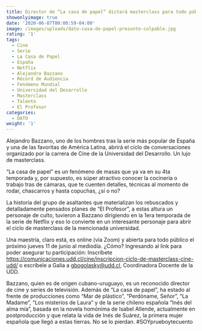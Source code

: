 ```yaml
---
title: Director de “La casa de papel” dictará masterclass para todo público
showonlyimage: true
date: '2020-06-07T00:00:59-04:00'
image: /images/uploads/dato-casa-de-papel-presunto-culpable.jpg
rating: '1'
tags:
  - Cine
  - Serie
  - La Casa de Papel
  - España
  - Netflix
  - Alejandro Bazzano
  - Récord de Audiencia
  - Fenómeno Mundial
  - Universidad del Desarrollo
  - Masterclass
  - Talento
  - El Profesor
categories:
  - DATO
weight: '1'
---
```

Alejandro Bazzano, uno de los hombres tras la serie más popular de España y una de las favoritas de América Latina, abrirá el ciclo de conversaciones organizado por la carrera de Cine de la Universidad del Desarrollo. Un lujo de masterclass.

<!--more-->

“La casa de papel” es un fenómeno de masas que ya va en su 4ta temporada y, por supuesto, es súper atractivo conocer la cocinería o trabajo tras de cámaras, que te cuenten detalles, técnicas al momento de rodar, chascarros y hasta copuchas, ¿sí o no?

La historia del grupo de asaltantes que materializan los rebuscados y detalladamente pensados planes de “El Profesor”, a estas altura un personaje de culto, tuvieron a Bazzano dirigiendo en la 1era temporada de la serie de Netflix y eso lo convierte en un interesante personaje para abrir el ciclo de masterclass de la mencionada universidad.

Una maestría, claro está, es online (vía Zoom) y abierta para todo público el próximo jueves 11 de junio al mediodía. ¿Cómo? Ingresando al link para poder asegurar tu participación: Inscríbete https://comunicaciones.udd.cl/cine/inscripcion-ciclo-de-masterclass-cine-udd/ o escríbele a Galia a gbogolasky@udd.cl, Coordinadora Docente de la UDD.

Bazzano, quien es de origen cubano-uruguayo, es un reconocido director de cine y series de televisión. Además de “La casa de papel”, ha estado al frente de producciones como “Mar de plástico”, “Perdóname, Señor”, “La Madame”, “Los misterios de Laura” y de la serie chileno española “Inés del alma mía”, basada en la novela homónima de Isabel Allende, actualmente en postproducción y que relata la vida de Inés de Suárez, la primera mujer española que llegó a estas tierras. No se lo pierdan. #SOYprueboytecuento

